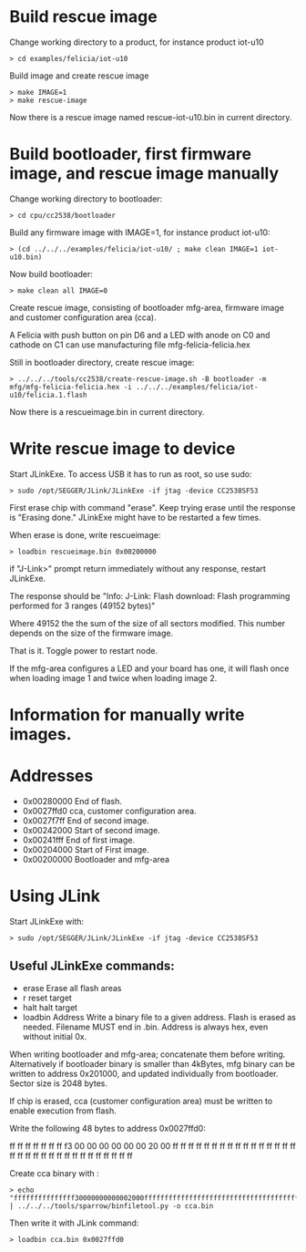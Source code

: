 Build rescue image
==================

Change working directory to a product, for instance product iot-u10

    > cd examples/felicia/iot-u10

Build image and create rescue image

    > make IMAGE=1
    > make rescue-image

Now there is a rescue image named rescue-iot-u10.bin in current directory.

Build bootloader, first firmware image, and rescue image manually
=================================================================

Change working directory to bootloader:

    > cd cpu/cc2538/bootloader

Build any firmware image with IMAGE=1, for instance product iot-u10:

    > (cd ../../../examples/felicia/iot-u10/ ; make clean IMAGE=1 iot-u10.bin)

Now build bootloader:

    > make clean all IMAGE=0

Create rescue image, consisting of bootloader mfg-area, firmware image
and customer configuration area (cca).

A Felicia with push button on pin D6 and a LED with anode on C0 and
cathode on C1 can use manufacturing file mfg-felicia-felicia.hex

Still in bootloader directory, create rescue image:

    > ../../../tools/cc2538/create-rescue-image.sh -B bootloader -m mfg/mfg-felicia-felicia.hex -i ../../../examples/felicia/iot-u10/felicia.1.flash

Now there is a rescueimage.bin in current directory.

Write rescue image to device
============================

Start JLinkExe. To access USB it has to run as root, so use sudo:

    > sudo /opt/SEGGER/JLink/JLinkExe -if jtag -device CC2538SF53

First erase chip with command "erase".
Keep trying erase until the response is "Erasing done."
JLinkExe might have to be restarted a few times.

When erase is done, write rescueimage:

    > loadbin rescueimage.bin 0x00200000

if "J-Link>" prompt return immediately without any response, restart JLinkExe.

The response should be
"Info: J-Link: Flash download: Flash programming performed for 3 ranges (49152 bytes)"

Where 49152 the the sum of the size of all sectors modified. This
number depends on the size of the firmware image.

That is it.
Toggle power to restart node.

If the mfg-area configures a LED and your board has one,
it will flash once when loading image 1 and twice when loading image 2.


Information for manually write images.
======================================

Addresses
=========

* 0x00280000  End of flash.
* 0x0027ffd0  cca, customer configuration area.
* 0x0027f7ff  End of second image.
* 0x00242000  Start of second image.
* 0x00241fff  End of first image.
* 0x00204000  Start of First image.
* 0x00200000  Bootloader and mfg-area

Using JLink
============
Start JLinkExe with:

    > sudo /opt/SEGGER/JLink/JLinkExe -if jtag -device CC2538SF53

Useful JLinkExe commands:
--------------------------
* erase                   Erase all flash areas
* r                       reset target
* halt                    halt target
* loadbin <file> Address  Write a binary file to a given address. Flash is erased as needed. Filename MUST end in .bin. Address is always hex, even without initial 0x.

When writing bootloader and mfg-area; concatenate them before writing.
Alternatively if bootloader binary is smaller than 4kBytes, mfg binary can be
written to address 0x201000, and updated individually from bootloader.
Sector size is 2048 bytes.

If chip is erased, cca (customer configuration area) must be written to enable execution from flash.

Write the following 48 bytes to address 0x0027ffd0:

ff ff ff ff ff ff ff f3  00 00 00 00 00 00 20 00
ff ff ff ff ff ff ff ff  ff ff ff ff ff ff ff ff
ff ff ff ff ff ff ff ff  ff ff ff ff ff ff ff ff

Create cca binary with :

    > echo "fffffffffffffff30000000000002000ffffffffffffffffffffffffffffffffffffffffffffffffffffffffffffffff" | ../../../tools/sparrow/binfiletool.py -o cca.bin

Then write it with JLink command:

    > loadbin cca.bin 0x0027ffd0
